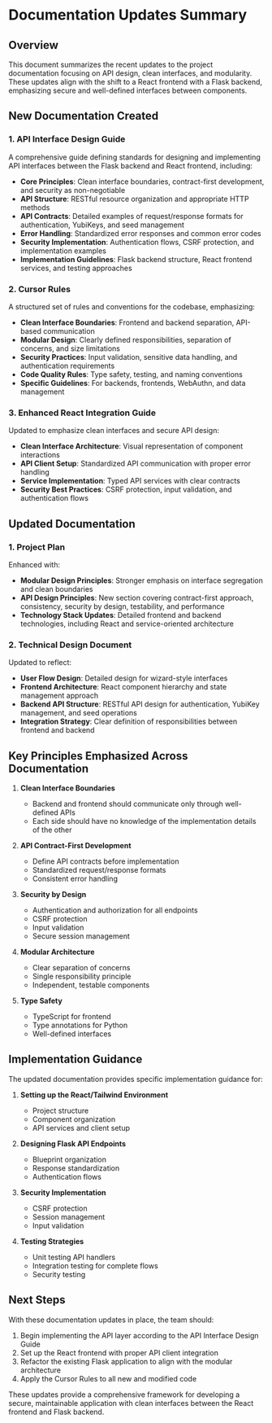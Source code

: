 # Documentation Updates Summary

## Overview

This document summarizes the recent updates to the project documentation focusing on API design, clean interfaces, and modularity. These updates align with the shift to a React frontend with a Flask backend, emphasizing secure and well-defined interfaces between components.

## New Documentation Created

### 1. API Interface Design Guide

A comprehensive guide defining standards for designing and implementing API interfaces between the Flask backend and React frontend, including:

- **Core Principles**: Clean interface boundaries, contract-first development, and security as non-negotiable
- **API Structure**: RESTful resource organization and appropriate HTTP methods
- **API Contracts**: Detailed examples of request/response formats for authentication, YubiKeys, and seed management
- **Error Handling**: Standardized error responses and common error codes
- **Security Implementation**: Authentication flows, CSRF protection, and implementation examples
- **Implementation Guidelines**: Flask backend structure, React frontend services, and testing approaches

### 2. Cursor Rules

A structured set of rules and conventions for the codebase, emphasizing:

- **Clean Interface Boundaries**: Frontend and backend separation, API-based communication
- **Modular Design**: Clearly defined responsibilities, separation of concerns, and size limitations
- **Security Practices**: Input validation, sensitive data handling, and authentication requirements
- **Code Quality Rules**: Type safety, testing, and naming conventions
- **Specific Guidelines**: For backends, frontends, WebAuthn, and data management

### 3. Enhanced React Integration Guide

Updated to emphasize clean interfaces and secure API design:

- **Clean Interface Architecture**: Visual representation of component interactions
- **API Client Setup**: Standardized API communication with proper error handling
- **Service Implementation**: Typed API services with clear contracts
- **Security Best Practices**: CSRF protection, input validation, and authentication flows

## Updated Documentation

### 1. Project Plan

Enhanced with:

- **Modular Design Principles**: Stronger emphasis on interface segregation and clean boundaries
- **API Design Principles**: New section covering contract-first approach, consistency, security by design, testability, and performance
- **Technology Stack Updates**: Detailed frontend and backend technologies, including React and service-oriented architecture

### 2. Technical Design Document

Updated to reflect:

- **User Flow Design**: Detailed design for wizard-style interfaces
- **Frontend Architecture**: React component hierarchy and state management approach
- **Backend API Structure**: RESTful API design for authentication, YubiKey management, and seed operations
- **Integration Strategy**: Clear definition of responsibilities between frontend and backend

## Key Principles Emphasized Across Documentation

1. **Clean Interface Boundaries**
   - Backend and frontend should communicate only through well-defined APIs
   - Each side should have no knowledge of the implementation details of the other

2. **API Contract-First Development**
   - Define API contracts before implementation
   - Standardized request/response formats
   - Consistent error handling

3. **Security by Design**
   - Authentication and authorization for all endpoints
   - CSRF protection
   - Input validation
   - Secure session management

4. **Modular Architecture**
   - Clear separation of concerns
   - Single responsibility principle
   - Independent, testable components

5. **Type Safety**
   - TypeScript for frontend
   - Type annotations for Python
   - Well-defined interfaces

## Implementation Guidance

The updated documentation provides specific implementation guidance for:

1. **Setting up the React/Tailwind Environment**
   - Project structure
   - Component organization
   - API services and client setup

2. **Designing Flask API Endpoints**
   - Blueprint organization
   - Response standardization
   - Authentication flows

3. **Security Implementation**
   - CSRF protection
   - Session management
   - Input validation

4. **Testing Strategies**
   - Unit testing API handlers
   - Integration testing for complete flows
   - Security testing

## Next Steps

With these documentation updates in place, the team should:

1. Begin implementing the API layer according to the API Interface Design Guide
2. Set up the React frontend with proper API client integration
3. Refactor the existing Flask application to align with the modular architecture
4. Apply the Cursor Rules to all new and modified code

These updates provide a comprehensive framework for developing a secure, maintainable application with clean interfaces between the React frontend and Flask backend. 